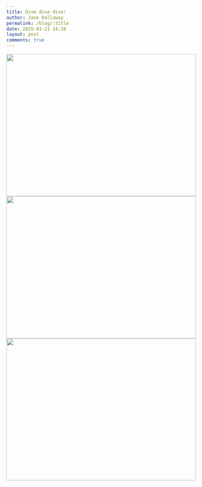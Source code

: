```yaml
---
title: Dive dive dive!
author: Jane Dallaway
permalink: /blog/:title
date: 2015-03-21 14:28
layout: post
comments: true
---
```


<div><a href="http://static.skitters.dallaway.com/tp_IMG_20150321_125510.jpg"><img src="http://static.skitters.dallaway.com/tp_thumb_IMG_20150321_125510.jpg" width="500" height="375"/></a></div><div><a href="http://static.skitters.dallaway.com/tp_IMG_20150321_125506.jpg"><img src="http://static.skitters.dallaway.com/tp_thumb_IMG_20150321_125506.jpg" width="500" height="375"/></a></div><div><a href="http://static.skitters.dallaway.com/tp_IMG_20150321_125438.jpg"><img src="http://static.skitters.dallaway.com/tp_thumb_IMG_20150321_125438.jpg" width="500" height="375"/></a></div>


    
      
